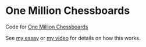 # One Million Chessboards

Code for [One Million Chessboards](https://onemillionchessboards.com)

See [my essay](https://eieio.games/blog/a-million-realtime-chess-boards-in-a-single-process/) or [my video](https://www.youtube.com/watch?v=bF1EuktmWoc) for details on how this works.
